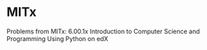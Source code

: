 # MITx
Problems from MITx: 6.00.1x Introduction to Computer Science and Programming Using Python on edX
